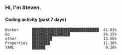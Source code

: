 ### Hi, I'm Steven.

#### Coding activity (past 7 days)
```
Docker      ▓▓▓▓▓▓▓▓▓▓▓▓▓▓▓▓▓▓▓▓▓▓▓▓▓▓▓▓▓▓  41.83%
Go          ▓▓▓▓▓▓▓▓▓▓▓▓▓▓▓▓▓               24.15%
other       ▓▓▓▓▓▓▓▓▓                       13.56%
Properties  ▓▓▓▓▓▓▓▓                        11.18%
YAML        ▓▓▓▓▓▓                           9.28%
```
